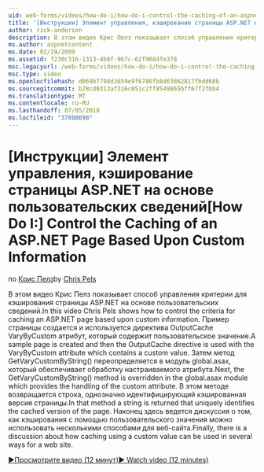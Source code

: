 ```yaml
---
uid: web-forms/videos/how-do-i/how-do-i-control-the-caching-of-an-aspnet-page-based-upon-custom-information
title: '[Инструкции] Элемент управления, кэширование страницы ASP.NET на основе пользовательских сведений | Документация Майкрософт'
author: rick-anderson
description: В этом видео Крис Пелз показывает способ управления критерии для кэширования страницы ASP.NET на основе пользовательских сведений. Пример страницы создается и затем O...
ms.author: aspnetcontent
ms.date: 02/19/2009
ms.assetid: f230c316-1313-4b8f-967c-62f9684fe378
msc.legacyurl: /web-forms/videos/how-do-i/how-do-i-control-the-caching-of-an-aspnet-page-based-upon-custom-information
msc.type: video
ms.openlocfilehash: d069b7798d3659e9f6786fb8d63862817fbdd68b
ms.sourcegitcommit: b28cd0313af316c051c2ff8549865bff67f2fbb4
ms.translationtype: MT
ms.contentlocale: ru-RU
ms.lasthandoff: 07/05/2018
ms.locfileid: "37808698"
---
```

<a name="how-do-i-control-the-caching-of-an-aspnet-page-based-upon-custom-information"></a><span data-ttu-id="62ef2-104">[Инструкции] Элемент управления, кэширование страницы ASP.NET на основе пользовательских сведений</span><span class="sxs-lookup"><span data-stu-id="62ef2-104">[How Do I:] Control the Caching of an ASP.NET Page Based Upon Custom Information</span></span>
====================
<span data-ttu-id="62ef2-105">по [Крис Пелз](https://twitter.com/chrispels)</span><span class="sxs-lookup"><span data-stu-id="62ef2-105">by [Chris Pels](https://twitter.com/chrispels)</span></span>

<span data-ttu-id="62ef2-106">В этом видео Крис Пелз показывает способ управления критерии для кэширования страницы ASP.NET на основе пользовательских сведений.</span><span class="sxs-lookup"><span data-stu-id="62ef2-106">In this video Chris Pels shows how to control the criteria for caching an ASP.NET page based upon custom information.</span></span> <span data-ttu-id="62ef2-107">Пример страницы создается и используется директива OutputCache VaryByCustom атрибут, который содержит пользовательское значение.</span><span class="sxs-lookup"><span data-stu-id="62ef2-107">A sample page is created and then the OutputCache directive is used with the VaryByCustom attribute which contains a custom value.</span></span> <span data-ttu-id="62ef2-108">Затем метод GetVaryCustomByString() переопределяется в модуль global.asax, который обеспечивает обработку настраиваемого атрибута.</span><span class="sxs-lookup"><span data-stu-id="62ef2-108">Next, the GetVaryCustomByString() method is overridden in the global.asax module which provides the handling of the custom attribute.</span></span> <span data-ttu-id="62ef2-109">В этом методе возвращается строка, однозначно идентифицирующий кэшированная версия страницы.</span><span class="sxs-lookup"><span data-stu-id="62ef2-109">In that method a string is returned that uniquely identifies the cached version of the page.</span></span> <span data-ttu-id="62ef2-110">Наконец здесь ведется дискуссия о том, как кэширования с помощью пользовательского значения можно использовать несколькими способами для веб-сайта.</span><span class="sxs-lookup"><span data-stu-id="62ef2-110">Finally, there is a discussion about how caching using a custom value can be used in several ways for a web site.</span></span>

[<span data-ttu-id="62ef2-111">&#9654;Просмотрите видео (12 минут)</span><span class="sxs-lookup"><span data-stu-id="62ef2-111">&#9654; Watch video (12 minutes)</span></span>](https://channel9.msdn.com/Blogs/ASP-NET-Site-Videos/how-do-i-control-the-caching-of-an-aspnet-page-based-upon-custom-information)
